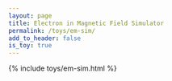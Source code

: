 ```yaml
---
layout: page
title: Electron in Magnetic Field Simulator
permalink: /toys/em-sim/
add_to_header: false
is_toy: true
---
```


{% include toys/em-sim.html %}
